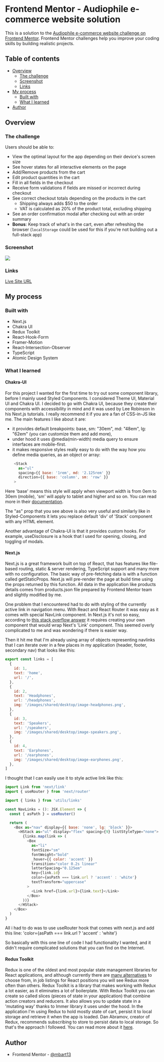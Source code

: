 # Frontend Mentor - Audiophile e-commerce website solution

This is a solution to the [Audiophile e-commerce website challenge on Frontend Mentor](https://www.frontendmentor.io/challenges/audiophile-ecommerce-website-C8cuSd_wx). Frontend Mentor challenges help you improve your coding skills by building realistic projects.

## Table of contents

- [Overview](#overview)
  - [The challenge](#the-challenge)
  - [Screenshot](#screenshot)
  - [Links](#links)
- [My process](#my-process)
  - [Built with](#built-with)
  - [What I learned](#what-i-learned)
- [Author](#author)

## Overview

### The challenge

Users should be able to:

- View the optimal layout for the app depending on their device's screen size
- See hover states for all interactive elements on the page
- Add/Remove products from the cart
- Edit product quantities in the cart
- Fill in all fields in the checkout
- Receive form validations if fields are missed or incorrect during checkout
- See correct checkout totals depending on the products in the cart
  - Shipping always adds $50 to the order
  - VAT is calculated as 20% of the product total, excluding shipping
- See an order confirmation modal after checking out with an order summary
- **Bonus**: Keep track of what's in the cart, even after refreshing the browser (`localStorage` could be used for this if you're not building out a full-stack app)

### Screenshot

![](./screenshot.png)

### Links

[Live Site URL](https://audiophile-ecommerce-mbart13.vercel.app/)

## My process

### Built with

- Next.js
- Chakra UI
- Redux Toolkit
- React-Hook-Form
- Framer-Motion
- React-Intersection-Observer
- TypeScript
- Atomic Design System

### What I learned

#### Chakra-UI

For this project I wanted for the first time to try out some component library, before I mainly used Styled Components. I considered Theme UI, Material UI and Chakra UI. I decided to go with Chakra UI, because they create their components with accessibility in mind and it was used by Lee Robinson in his Next.js tutorials.
I really recommend it if you are a fan of CSS-in-JS like me. The main features I like about it are:

- it provides default breakpoints: base, sm: "30em", md: "48em", lg: "62em" (you can customize them and add more),
- under hood it uses @media(min-width) media query to ensure interfaces are mobile-first.
- it makes responsive styles really easy to do with the way how you define media queries, as an object or array:

```js
    <Stack
      as="ul"
      spacing={{ base: '1rem', md: '2.125rem' }}
      direction={{ base: 'column', sm: 'row' }}
    >
```

Here 'base' means this style will apply when viewport width is from 0em to 30em (mobile), 'sm' will apply to tablet and higher and so on. You can read more in their [documentation](https://chakra-ui.com/docs/features/responsive-styles).

The "as" prop that you see above is also very useful and similarly like in Styled-Components it lets you replace default 'div' of 'Stack' component with any HTML element.

Another advantage of Chakra-UI is that it provides custom hooks. For example, useDisclosure is a hook that I used for opening, closing, and toggling of modals.

#### Next.js

Next.js is a great framework built on top of React, that has features like file-based routing, static & server rendering, TypeScript support and many more with no configuration.
The basic way of pre-fetching data is with a function called getStaticProps. Next.js will pre-render the page at build time using the props returned by this function. All data in the application like products details comes from products.json file prepared by Frontend Mentor team and slightly modified by me.

One problem that I encountered had to do with styling of the currently active link in navigation menu. With React and React Router it was easy as it comes with special NavLink component. In Next.js it's not so easy, according to [this stack overflow answer](https://stackoverflow.com/questions/53262263/target-active-link-when-the-route-is-active-in-next-js) it requires creating your own component that would wrap Next's 'Link' component. This seemed overly complicated to me and was wondering if there is easier way.

Then it hit me that I'm already using array of objects representing navlinks that I can iterate over in a few places in my application (header, footer, secondary nav) that looks like this:

```js
export const links = [
  {
    id: 1,
    text: 'home',
    url: '/',
  },
  {
    id: 2,
    text: 'Headphones',
    url: '/headphones',
    img: '/images/shared/desktop/image-headphones.png',
  },
  {
    id: 3,
    text: 'Speakers',
    url: '/speakers',
    img: '/images/shared/desktop/image-speakers.png',
  },
  {
    id: 4,
    text: 'Earphones',
    url: '/earphones',
    img: '/images/shared/desktop/image-earphones.png',
  },
]
```

I thought that I can easily use it to style active link like this:

```js
import Link from 'next/link'
import { useRouter } from 'next/router'

import { links } from 'utils/links'

const NavLinks = (): JSX.Element => {
  const { asPath } = useRouter()

  return (
    <Box as="nav" display={{ base: 'none', lg: 'block' }}>
      <HStack as="ul" display="flex" spacing={9} listStyleType="none">
        {links.map(link => (
          <Box
            as="li"
            fontSize="sm"
            fontWeight="bold"
            _hover={{ color: 'accent' }}
            transition="color 0.2s linear"
            letterSpacing="0.125em"
            key={link.id}
            color={asPath === link.url ? 'accent' : 'white'}
            textTransform="uppercase"
          >
            <Link href={link.url}>{link.text}</Link>
          </Box>
        ))}
      </HStack>
    </Box>
  )
}
```

All i had to do was to use useRouter hook that comes with next.js and add this line: 'color={asPath === link.url ? 'accent' : 'white'}

So basically with this one line of code I had functionality I wanted, and it didn't require complicated solutions that you can find on the Internet.

#### Redux Toolkit

Redux is one of the oldest and most popular state management libraries for React applications, and although currently there are [many alternatives](https://leerob.io/blog/react-state-management) to choose from, in job listings for React positions you will see Redux more often than others.
Redux Toolkit is a library that makes working with Redux a lot easier, as it eliminates a lot of boilerplate. With Redux Toolkit you can create so called slices (pieces of state in your application) that combine action creators and reducers.
It also allows you to update state in a 'mutating way' thanks to Immer library it uses under the hood.
In the application I'm using Redux to hold mostly state of cart, persist it to local storage and retrieve it when the app is loaded.
Dan Abramov, creator of Redux, recommends subscribing to store to persist data to local storage. So that's the approach I followed.
You can read more about it [here](https://stackoverflow.com/questions/35305661/where-to-write-to-localstorage-in-a-redux-app).

## Author

- Frontend Mentor - [@mbart13](https://www.frontendmentor.io/profile/mbart13)

